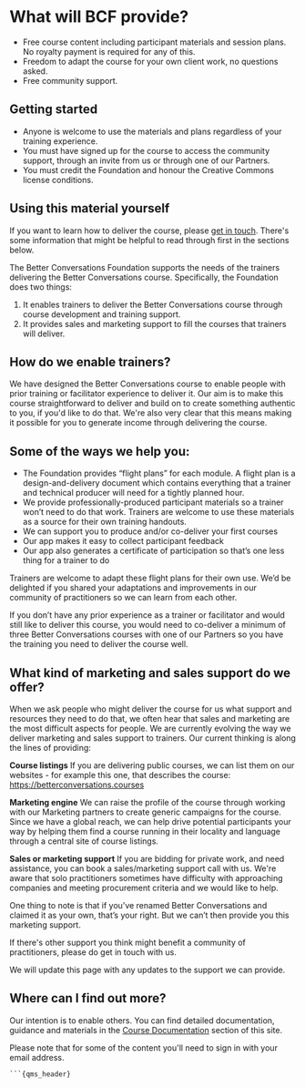 # What will BCF provide?

- Free course content including participant materials and session plans. 
  No royalty payment is required for any of this.
- Freedom to adapt the course for your own client work, no questions asked.
- Free community support.

## Getting started

- Anyone is welcome to use the materials and plans regardless of your 
  training experience. 
- You must have signed up for the course to access the community support, 
  through an invite from us or through one of our Partners.
- You must credit the Foundation and honour the Creative Commons license conditions. 

## Using this material yourself


If you want to learn how to deliver the course, please [get in touch](mailto:hello@betterconversations.foundation). There's some information that might be helpful to read through first in the sections below.

The Better Conversations Foundation supports the needs of the trainers delivering the Better Conversations course. Specifically, the Foundation does two things:

1. It enables trainers to deliver the Better Conversations course through course development and training support.
2. It provides sales and marketing support to fill the courses that trainers will deliver.

## How do we enable trainers?

We have designed the Better Conversations course to enable people with prior training or facilitator experience to deliver it. Our aim is to make this course straightforward to deliver and build on to create something authentic to you, if you'd like to do that. We're also very clear that this means making it possible for you to generate income through delivering the course.

## Some of the ways we help you:

- The Foundation provides “flight plans” for each module. A flight plan is a design-and-delivery document which contains everything that a trainer and technical producer will need for a tightly planned hour.
- We provide professionally-produced participant materials so a trainer won’t need to do that work. Trainers are welcome to use these materials as a source for their own training handouts.
- We can support you to produce and/or co-deliver your first courses
- Our app makes it easy to collect participant feedback
- Our app also generates a certificate of participation so that’s one less thing for a trainer to do

Trainers are welcome to adapt these flight plans for their own use. We’d be delighted if you shared your adaptations and improvements in our community of practitioners so we can learn from each other.

If you don’t have any prior experience as a trainer or facilitator and would still like to deliver this course, you would need to co-deliver a minimum of three Better Conversations courses with one of our Partners so you have the training you need to deliver the course well.

## What kind of marketing and sales support do we offer?

When we ask people who might deliver the course for us what support and resources they need to do that, we often hear that sales and marketing are the most difficult aspects for people. We are currently evolving the way we deliver marketing and sales support to trainers. Our current thinking is along the lines of providing:

**Course listings** If you are delivering public courses, we can list them on our websites - for example this one, that describes the course: https://betterconversations.courses

**Marketing engine** We can raise the profile of the course through working with our Marketing partners to create generic campaigns for the course. Since we have a global reach, we can help drive potential participants your way by helping them find a course running in their locality and language through a central site of course listings.

**Sales or marketing support** If you are bidding for private work, and need assistance, you can book a sales/marketing support call with us. We're aware that solo practitioners sometimes have difficulty with approaching companies and meeting procurement criteria and we would like to help.

One thing to note is that if you’ve renamed Better Conversations and claimed it as your own, that’s your right. But we can’t then provide you this marketing support.

If there's other support you think might benefit a community of practitioners, please do get in touch with us.

We will update this page with any updates to the support we can provide.

## Where can I find out more?

Our intention is to enable others. You can find detailed documentation, guidance and materials in the
[Course Documentation](https://betterconversations.foundation/course/index.html)
section of this site.

Please note that for some of the content you'll need to sign in with your email address.


```{dropdown} Controlled Document Details
```{qms_header}
